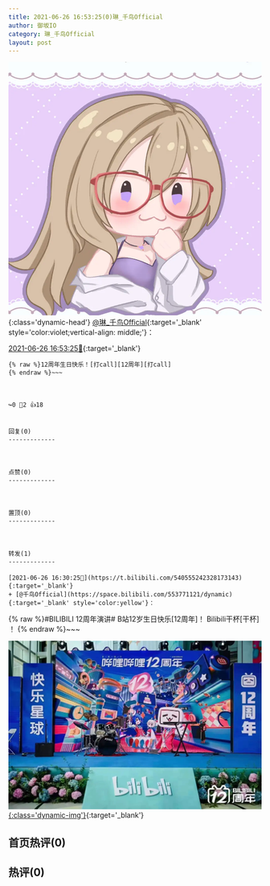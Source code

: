 ```yaml
---
title: 2021-06-26 16:53:25(0)琳_千鸟Official
author: 御坂IO
category: 琳_千鸟Official
layout: post
---
```


![img](/images/c0a88f85ebd0d056f37b114e0748e69556c8b488.jpg){:class='dynamic-head'}
[@琳_千鸟Official](https://space.bilibili.com/1620923329/dynamic){:target='_blank' style='color:violet;vertical-align: middle;'}：

[2021-06-26 16:53:25🔗](https://t.bilibili.com/540561169375741160){:target='_blank'}

~~~
{% raw %}12周年生日快乐！[打call][12周年][打call]
{% endraw %}~~~



↪️0 💬2 👍18


回复(0)
-------------



点赞(0)
-------------



置顶(0)
-------------



转发(1)
-------------

[2021-06-26 16:30:25🔗](https://t.bilibili.com/540555242328173143){:target='_blank'}
+ [@千鸟Official](https://space.bilibili.com/553771121/dynamic){:target='_blank' style='color:yellow'}：
~~~
{% raw %}#BILIBILI 12周年演讲# B站12岁生日快乐[12周年]！ Bilibili干杯[干杯] ！
{% endraw %}~~~


[![img](/images/53fb11fce7d4a440a298d9de0f74453dd0406486.jpg){:class='dynamic-img'}](/images/53fb11fce7d4a440a298d9de0f74453dd0406486.jpg){:target='_blank'}




首页热评(0)
-------------



热评(0)
-------------



